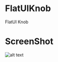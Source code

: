 # FlatUIKnob
FlatUI Knob

# ScreenShot
![alt text](https://raw.githubusercontent.com/naveenenushan/FlatUIKnob/branch/path/to/img.png)
